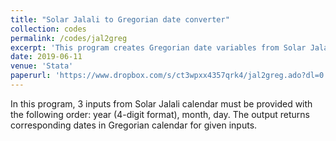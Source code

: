 ```yaml
---
title: "Solar Jalali to Gregorian date converter"
collection: codes
permalink: /codes/jal2greg
excerpt: 'This program creates Gregorian date variables from Solar Jalali date variables.'
date: 2019-06-11
venue: 'Stata'
paperurl: 'https://www.dropbox.com/s/ct3wpxx4357qrk4/jal2greg.ado?dl=0'
---
```


In this program, 3 inputs from Solar Jalali calendar must be provided with the following order: year (4-digit format), month, day.
The output returns corresponding dates in Gregorian calendar for given inputs.
